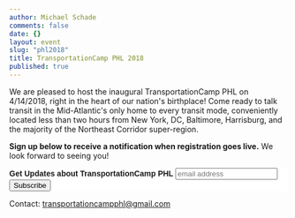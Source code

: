 ```yaml
---
author: Michael Schade
comments: false
date: {}
layout: event
slug: "phl2018"
title: TransportationCamp PHL 2018
published: true
---
```

We are pleased to host the inaugural TransportationCamp PHL on 4/14/2018, right in the heart of our nation's birthplace! Come ready to talk transit in the Mid-Atlantic's only home to every transit mode, conveniently located less than two hours from New York, DC, Baltimore, Harrisburg, and the majority of the Northeast Corridor super-region.

**Sign up below to receive a notification when registration goes live.** We look forward to seeing you!

<!-- Begin MailChimp Signup Form -->
<link href="//cdn-images.mailchimp.com/embedcode/horizontal-slim-10_7.css" rel="stylesheet" type="text/css">
<style type="text/css">
	#mc_embed_signup{background:#fff; clear:left; font:14px Helvetica,Arial,sans-serif; width:100%;}
	/* Add your own MailChimp form style overrides in your site stylesheet or in this style block.
	   We recommend moving this block and the preceding CSS link to the HEAD of your HTML file. */
</style>
<div id="mc_embed_signup">
<form action="https://transportationcamp.us16.list-manage.com/subscribe/post?u=107afa43a0eb0b24c856a920d&amp;id=2063a25409" method="post" id="mc-embedded-subscribe-form" name="mc-embedded-subscribe-form" class="validate" target="_blank" novalidate>
    <div id="mc_embed_signup_scroll">
	<label for="mce-EMAIL"><b>Get Updates about TransportationCamp PHL</b></label>
	<input type="email" value="" name="EMAIL" class="email" id="mce-EMAIL" placeholder="email address" required>
    <!-- real people should not fill this in and expect good things - do not remove this or risk form bot signups-->
    <div style="position: absolute; left: -5000px;" aria-hidden="true"><input type="text" name="b_107afa43a0eb0b24c856a920d_2063a25409" tabindex="-1" value=""></div>
    <div class="clear"><input type="submit" value="Subscribe" name="subscribe" id="mc-embedded-subscribe" class="button"></div>
    </div>
</form>
</div>

Contact: [transportationcampphl@gmail.com](mailto:transportationcampphl@gmail.com) 
